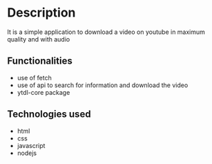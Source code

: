 <h1>Description</h1>
It is a simple application to download a video on youtube in maximum quality and with audio
<h2>Functionalities</h2>
<ul>
<li>use of fetch</li>
<li>use of api to search for information and download the video</li>
<li>ytdl-core package</li>
</ul>

<h2>Technologies used</h2>
<ul>
<li>html</li>
<li>css</li>
<li>javascript</li>
<li>nodejs</li>
</ul>


